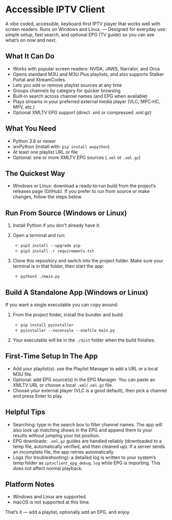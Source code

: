 # Accessible IPTV Client

A vibe coded, accessible, keyboard-first IPTV player that works well with screen readers. Runs on Windows and Linux. — Designed for everyday use: simple setup, fast search, and optional EPG (TV guide) so you can see what’s on now and next.

## What It Can Do

- Works with popular screen readers: NVDA, JAWS, Narrator, and Orca
- Opens standard M3U and M3U Plus playlists, and also supports Stalker Portal and XtreamCodes.
- Lets you add or remove playlist sources at any time
- Groups channels by category for quicker browsing
- Built‑in search across channel names (and EPG when available)
- Plays streams in your preferred external media player (VLC, MPC‑HC, MPV, etc.)
- Optional XMLTV EPG support (direct .xml or compressed .xml.gz)

## What You Need

- Python 3.8 or newer
- wxPython (install with: `pip install wxpython`)
- At least one playlist URL or file
- Optional: one or more XMLTV EPG sources (`.xml` or `.xml.gz`)

## The Quickest Way

- Windows or Linux: download a ready‑to‑run build from the project’s releases page (GitHub). If you prefer to run from source or make changes, follow the steps below.

## Run From Source (Windows or Linux)

1) Install Python if you don’t already have it.

2) Open a terminal and run:

   - `pip3 install --upgrade pip`
   - `pip3 install -r requirements.txt`

3) Clone this repository and switch into the project folder. Make sure your terminal is in that folder, then start the app:

   - `python3 ./main.py`

## Build A Standalone App (Windows or Linux)

If you want a single executable you can copy around:

1) From the project folder, install the bundler and build:

   - `pip install pyinstaller`
   - `pyinstaller --noconsole --onefile main.py`

2) Your executable will be in the `./dist` folder when the build finishes.

## First‑Time Setup In The App

- Add your playlist(s): use the Playlist Manager to add a URL or a local M3U file.
- Optional: add EPG source(s) in the EPG Manager. You can paste an XMLTV URL or choose a local `.xml`/`.xml.gz` file.
- Choose your external player (VLC is a good default), then pick a channel and press Enter to play.

## Helpful Tips

- Searching: type in the search box to filter channel names. The app will also look up matching shows in the EPG and append them to your results without jumping your list position.
- EPG downloads: `.xml.gz` guides are handled reliably (downloaded to a temp file, automatically verified, and then cleaned up). If a server sends an incomplete file, the app retries automatically.
- Logs (for troubleshooting): a detailed log is written to your system’s temp folder as `iptvclient_epg_debug.log` while EPG is importing. This does not affect normal playback.

## Platform Notes

- Windows and Linux are supported.
- macOS is not supported at this time.

That’s it — add a playlist, optionally add an EPG, and enjoy.
